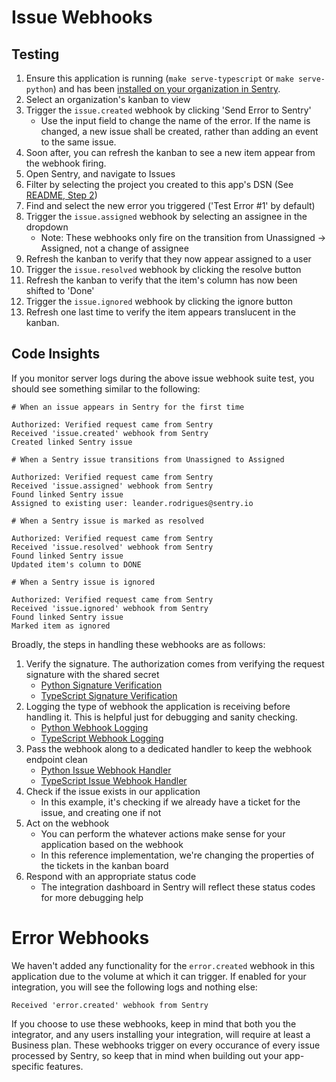 # Issue Webhooks

## Testing

1. Ensure this application is running (`make serve-typescript` or `make serve-python`) and has been [installed on your organization in Sentry](../installation.md).
2. Select an organization's kanban to view
3. Trigger the `issue.created` webhook by clicking 'Send Error to Sentry'
	- Use the input field to change the name of the error. If the name is changed, a new issue shall be created, rather than adding an event to the same issue.
4. Soon after, you can refresh the kanban to see a new item appear from the webhook firing.
5. Open Sentry, and navigate to Issues
6. Filter by selecting the project you created to this app's DSN (See [README, Step 2](../../README.md))
7. Find and select the new error you triggered ('Test Error #1' by default)
8. Trigger the `issue.assigned` webhook by selecting an assignee in the dropdown
	- Note: These webhooks only fire on the transition from Unassigned -> Assigned, not a change of assignee
9. Refresh the kanban to verify that they now appear assigned to a user 
10. Trigger the `issue.resolved` webhook by clicking the resolve button
11. Refresh the kanban to verify that the item's column has now been shifted to 'Done'
12.  Trigger the `issue.ignored` webhook by clicking the ignore button
13. Refresh one last time to verify the item appears translucent in the kanban.

## Code Insights

If you monitor server logs during the above issue webhook suite test, you should see something similar to the following:

```
# When an issue appears in Sentry for the first time

Authorized: Verified request came from Sentry
Received 'issue.created' webhook from Sentry
Created linked Sentry issue

# When a Sentry issue transitions from Unassigned to Assigned

Authorized: Verified request came from Sentry
Received 'issue.assigned' webhook from Sentry
Found linked Sentry issue
Assigned to existing user: leander.rodrigues@sentry.io

# When a Sentry issue is marked as resolved

Authorized: Verified request came from Sentry
Received 'issue.resolved' webhook from Sentry
Found linked Sentry issue
Updated item's column to DONE

# When a Sentry issue is ignored

Authorized: Verified request came from Sentry
Received 'issue.ignored' webhook from Sentry
Found linked Sentry issue
Marked item as ignored
```

Broadly, the steps in handling these webhooks are as follows:

1. Verify the signature. The authorization comes from verifying the request signature with the shared secret
   - [Python Signature Verification](../../backend-py/src/api/middleware/verify_sentry_signature.py)
   - [TypeScript Signature Verification](../../backend-ts/src/api/middleware/verifySentrySignature.ts) 
2. Logging the type of webhook the application is receiving before handling it. This is helpful just for debugging and sanity checking.
   - [Python Webhook Logging](../../backend-py/src/api/endpoints/sentry/webhook.py)
   - [TypeScript Webhook Logging](../../backend-ts/src/api/sentry/webhook.ts)
3. Pass the webhook along to a dedicated handler to keep the webhook endpoint clean
   - [Python Issue Webhook Handler](../../backend-py/src/api/endpoints/sentry/handlers/issue_handler.py) 
   - [TypeScript Issue Webhook Handler](../../backend-ts/src/api/sentry/handlers/issueHandler.ts)
4. Check if the issue exists in our application
   - In this example, it's checking if we already have a ticket for the issue, and creating one if not
5. Act on the webhook
   - You can perform the whatever actions make sense for your application based on the webhook
   - In this reference implementation, we're changing the properties of the tickets in the kanban board
6. Respond with an appropriate status code
   - The integration dashboard in Sentry will reflect these status codes for more debugging help

# Error Webhooks

We haven't added any functionality for the `error.created` webhook in this application due to the volume at which it can trigger. If enabled for your integration, you will see the following logs and nothing else:

```
Received 'error.created' webhook from Sentry
```

If you choose to use these webhooks, keep in mind that both you the integrator, and any users installing your integration, will require at least a Business plan. These webhooks trigger on every occurance of every issue processed by Sentry, so keep that in mind when building out your app-specific features.